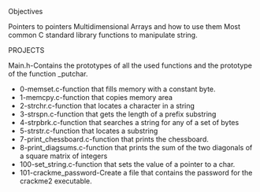Objectives

Pointers to pointers
Multidimensional Arrays and how to use them
Most common C standard library functions to manipulate string.

PROJECTS

Main.h-Contains the prototypes of all the used functions and the prototype of the function _putchar.

- 0-memset.c-function that fills memory with a constant byte.
- 1-memcpy.c-function that copies memory area
- 2-strchr.c-function that locates a character in a string
- 3-strspn.c-function that gets the length of a prefix substring
- 4-strpbrk.c-function that searches a string for any of a set of bytes
- 5-strstr.c-function that locates a substring
- 7-print_chessboard.c-function that prints the chessboard.
- 8-print_diagsums.c-function that prints the sum of the two diagonals of a square matrix of integers
- 100-set_string.c-function that sets the value of a pointer to a char.
- 101-crackme_password-Create a file that contains the password for the crackme2 executable.
